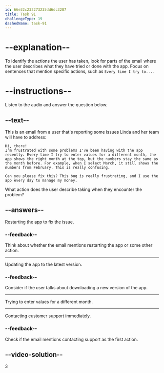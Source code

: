 ```yaml
---
id: 66e32c232273235dd6dc3287
title: Task 91
challengeType: 19
dashedName: task-91
---
```

# --explanation--

To identify the actions the user has taken, look for parts of the email where the user describes what they have tried or done with the app. Focus on sentences that mention specific actions, such as `Every time I try to...`.

# --instructions--

Listen to the audio and answer the question below.

## --text--

This is an email from a user that's reporting some issues Linda and her team will have to address:

`Hi, there!`  
`I’m frustrated with some problems I've been having with the app recently. Every time I try to enter values for a different month, the app shows the right month at the top, but the numbers stay the same as the month before. For example, when I select March, it still shows the numbers from February. This is really confusing.`  

`Can you please fix this? This bug is really frustrating, and I use the app every day to manage my money.`

What action does the user describe taking when they encounter the problem?

## --answers--

Restarting the app to fix the issue.

### --feedback--

Think about whether the email mentions restarting the app or some other action.

---

Updating the app to the latest version.

### --feedback--

Consider if the user talks about downloading a new version of the app.

---

Trying to enter values for a different month.

---

Contacting customer support immediately.

### --feedback--

Check if the email mentions contacting support as the first action.

## --video-solution--

3
